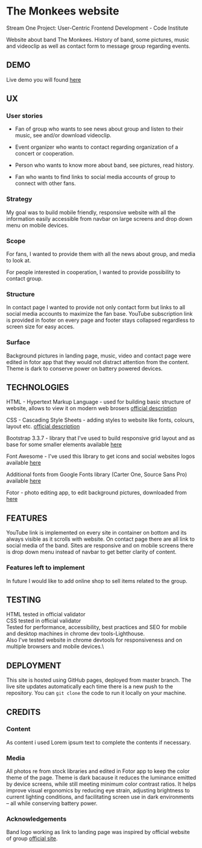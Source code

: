 # The Monkees website

Stream One Project: User-Centric Frontend Development - Code Institute

Website about band The Monkees. History of band, some pictures, music and videoclip as well as contact form to message group regarding events. 

## DEMO

Live demo you will found [here](https://mafiu84.github.io/milestone-project-01-cloned/)

## UX

### User stories

* Fan of group who wants to see news about group and listen to their music, see and/or download videoclip.

* Event organizer who wants to contact regarding organization of a concert or cooperation.  

* Person who wants to know more about band, see pictures, read history.

* Fan who wants to find links to social media accounts of group to connect with other fans.



### Strategy

My goal was to build mobile friendly, responsive website with all the information easily accessible from navbar on large screens and drop down menu on mobile devices.

### Scope

For fans, I wanted to provide them with all the news about group, and media to look at.

For people interested in cooperation, I wanted to provide possibility to contact group.

### Structure

In contact page I wanted to provide not only contact form but links to all social media accounts to maximize the fan base. YouTube subscription link is provided in footer on every page  and footer stays collapsed regardless to screen size for easy acces.

### Surface

Background pictures in landing page, music, video and contact page were edited in fotor app that they would not distract attention from the content. Theme is dark to conserve power on battery powered devices.

## TECHNOLOGIES

HTML - Hypertext Markup Language - used for building basic structure of website, allows to view it on modern web brosers [official description](https://whatwg.org/)

CSS - Cascading Style Sheets - adding styles to website like fonts, colours, layout etc. [official description](https://www.w3.org/Style/CSS/)

Bootstrap 3.3.7 - library that I've used to build responsive grid layout and as base for some smaller elements available [here](https://getbootstrap.com/)

Font Awesome - I've used this library to get icons and social websites logos available [here](https://fontawesome.com/)

Additional fonts from Google Fonts library (Carter One, Source Sans Pro) available [here](https://fonts.google.com/)

Fotor - photo editing app, to edit background pictures, downloaded from [here](https://www.fotor.com/windows/index.html)

## FEATURES

YouTube link is implemented on every site in container on bottom and its always visible as it scrolls with website. On contact page there are all link to social media of the band. Sites are responsive and on mobile screens there is drop down menu instead of navbar to get better clarity of content.

### Features left to implement

In future I would like to add online shop to sell items related to the group.

## TESTING

HTML tested in official validator\
CSS tested in official validator\
Tested for performance, accessibility, best practices and SEO for mobile and desktop machines in chrome dev tools-Lighthouse.\
Also I've tested website in chrome devtools for responsiveness and on multiple browsers and mobile devices.\


## DEPLOYMENT

This site is hosted using GitHub pages, deployed from master branch. 
The live site updates automatically each time there is a new push to the repository. 
You can <code>git clone</code> the code to run it locally on your machine.

## CREDITS

### Content

As content i used Lorem ipsum text to complete the contents if necessary. 

### Media

All photos re from stock libraries and edited in Fotor app to keep the color theme of the page. Theme is dark bacause it reduces the luminance emitted by device screens, while still meeting minimum color contrast ratios. It helps improve visual ergonomics by reducing eye strain, adjusting brightness to current lighting conditions, and facilitating screen use in dark environments – all while conserving battery power.

### Acknowledgements

Band logo working as link to landing page was inspired by official website of group [official site](https://www.monkees.com/).



